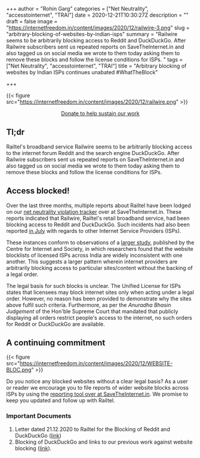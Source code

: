 +++
author = "Rohin Garg"
categories = ["Net Neutrality", "accesstointernet", "TRAI"]
date = 2020-12-21T10:30:27Z
description = ""
draft = false
image = "https://internetfreedom.in/content/images/2020/12/railwire-3.png"
slug = "arbitrary-blocking-of-websites-by-indian-isps"
summary = "Railwire seems to be arbitrarily blocking access to  Reddit and DuckDuckGo. After Railwire subscribers sent us repeated reports on SaveTheInternet.in and also tagged us on social media we wrote to them today asking them to remove these blocks and follow the license conditions for ISPs. "
tags = ["Net Neutrality", "accesstointernet", "TRAI"]
title = "Arbitrary blocking of websites by Indian ISPs continues unabated #WhatTheBlock"

+++


{{< figure src="https://internetfreedom.in/content/images/2020/12/railwire.png" >}}

<div style="text-align:center;">
    <a href="https://internetfreedom.in/donate/" class="button">Donate to help sustain our work</a>
</div>

## Tl;dr

Railtel's broadband service Railwire seems to be arbitrarily blocking access to the internet forum Reddit and the search engine DuckDuckGo. After Railwire subscribers sent us repeated reports on SaveTheInternet.in and also tagged us on social media we wrote to them today asking them to remove these blocks and follow the license conditions for ISPs.

## Access blocked!

Over the last three months, multiple reports about Railtel have been lodged on our [net neutrality violation tracker](https://savetheinternet.in/report/) over at SaveTheInternet.in. These reports indicated that Railwire, Railtel's retail broadband service, had been blocking access to Reddit and DuckDuckGo. Such incidents had also been reported [in July](https://timesofindia.indiatimes.com/gadgets-news/airtel-reliance-jio-bsnl-den-blocking-duckduckgo-complain-users/articleshow/76735746.cms) with regards to other Internet Service Providers (ISPs).

These instances conform to observations of a [larger study](https://cis-india.org/internet-governance/blog/how-india-censors-the-web), published by the Centre for Internet and Society, in which researchers found that the website blocklists of licensed ISPs across India are widely inconsistent with one another. This suggests a larger pattern wherein internet providers are arbitrarily blocking access to particular sites/content without the backing of a legal order.

The legal basis for such blocks is unclear. The Unified License for ISPs states that licensees may block internet sites only when acting under a legal order. However, no reason has been provided to demonstrate why the sites above fulfil such criteria. Furthermore, as per the _Anuradha Bhasin Judgement_ of the Hon'ble Supreme Court that mandated that publicly displaying all orders restrict people's access to the internet, no such orders for Reddit or DuckDuckGo are available.

## A continuing commitment

{{< figure src="https://internetfreedom.in/content/images/2020/12/WEBSITE-BLOC.png" >}}

Do you notice any blocked websites without a clear legal basis? As a user or reader we encourage you to file reports of wider website blocks across ISPs by using the [reporting tool over at SaveTheInternet.in](https://savetheinternet.in/report). We promise to keep you updated and follow up with Railtel.

### Important Documents

1. Letter dated 21.12.2020 to Railtel for the Blocking of Reddit and DuckDuckGo ([link](https://drive.google.com/file/d/15yATovJgY8tEXp5Z6C_AWKkjDhsPhBeU/view?usp=sharing))
2. Blocking of DuckDuckGo and links to our previous work against website blocking ([link](https://internetfreedom.in/blocking-of-duckduckgo-needs-to-be-reversed-we-wrote-to-the-government-whattheduck/)).

